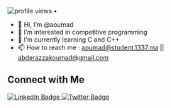   
  <img src="https://gpvc.arturio.dev/sw-yx" alt="profile views"> • 
  
- 👋 Hi, I’m @aoumad
- 👀 I’m interested in competitive programming
- 🌱 I’m currently learning C and C++
- 📫 How to reach me :
     aoumad@student.1337.ma
     || abderazzakoumad@gmail.com


## Connect with Me

<div id="badges">
  <a href="https://www.linkedin.com/in/abderazzak-oumad-b8a432237/">
    <img src="https://img.shields.io/badge/LinkedIn-blue?style=for-the-badge&logo=linkedin&logoColor=white" alt="LinkedIn Badge"/>
  <a href="https://twitter.com/AbderazzakOumad">
    <img src="https://img.shields.io/badge/Twitter-blue?style=for-the-badge&logo=twitter&logoColor=white" alt="Twitter Badge"/>
  </a>
</div>
